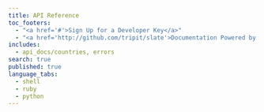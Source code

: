 ```yaml
---
title: API Reference
toc_footers: 
  - "<a href='#'>Sign Up for a Developer Key</a>"
  - "<a href='http://github.com/tripit/slate'>Documentation Powered by Slate</a>"
includes: 
  - api_docs/countries, errors
search: true
published: true
language_tabs: 
  - shell
  - ruby
  - python
---
```


